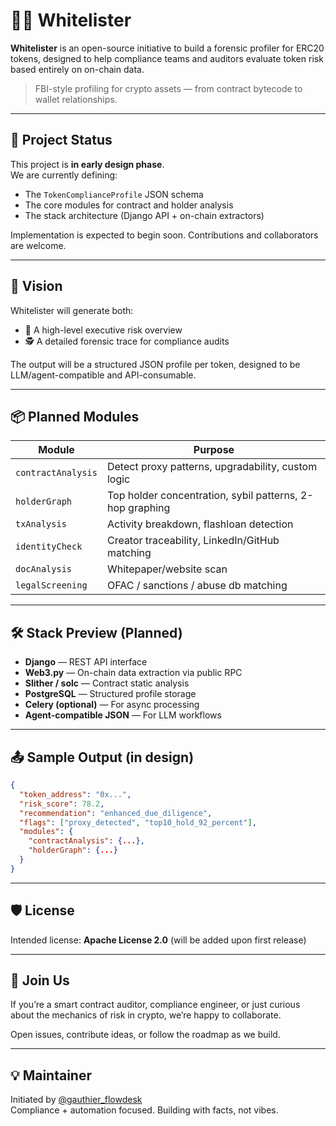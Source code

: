 # 🕵️‍♂️ Whitelister

**Whitelister** is an open-source initiative to build a forensic profiler for ERC20 tokens, designed to help compliance teams and auditors evaluate token risk based entirely on on-chain data.

> FBI-style profiling for crypto assets — from contract bytecode to wallet relationships.

---

## 🚧 Project Status

This project is **in early design phase**.  
We are currently defining:
- The `TokenComplianceProfile` JSON schema
- The core modules for contract and holder analysis
- The stack architecture (Django API + on-chain extractors)

Implementation is expected to begin soon. Contributions and collaborators are welcome.

---

## 🎯 Vision

Whitelister will generate both:
- 🔭 A high-level executive risk overview
- 🕵️ A detailed forensic trace for compliance audits

The output will be a structured JSON profile per token, designed to be LLM/agent-compatible and API-consumable.

---

## 📦 Planned Modules

| Module             | Purpose                                                  |
|--------------------|----------------------------------------------------------|
| `contractAnalysis` | Detect proxy patterns, upgradability, custom logic       |
| `holderGraph`      | Top holder concentration, sybil patterns, 2-hop graphing |
| `txAnalysis`       | Activity breakdown, flashloan detection                  |
| `identityCheck`    | Creator traceability, LinkedIn/GitHub matching           |
| `docAnalysis`      | Whitepaper/website scan                                  |
| `legalScreening`   | OFAC / sanctions / abuse db matching                     |

---

## 🛠️ Stack Preview (Planned)

- **Django** — REST API interface
- **Web3.py** — On-chain data extraction via public RPC
- **Slither / solc** — Contract static analysis
- **PostgreSQL** — Structured profile storage
- **Celery (optional)** — For async processing
- **Agent-compatible JSON** — For LLM workflows

---

## 📤 Sample Output (in design)

```json
{
  "token_address": "0x...",
  "risk_score": 78.2,
  "recommendation": "enhanced_due_diligence",
  "flags": ["proxy_detected", "top10_hold_92_percent"],
  "modules": {
    "contractAnalysis": {...},
    "holderGraph": {...}
  }
}
```

---

## 🛡 License

Intended license: **Apache License 2.0** (will be added upon first release)

---

## 🤝 Join Us

If you’re a smart contract auditor, compliance engineer, or just curious about the mechanics of risk in crypto, we’re happy to collaborate.

Open issues, contribute ideas, or follow the roadmap as we build.

---

## 💡 Maintainer

Initiated by [@gauthier_flowdesk](https://github.com/<your-handle>)  
Compliance + automation focused. Building with facts, not vibes.
